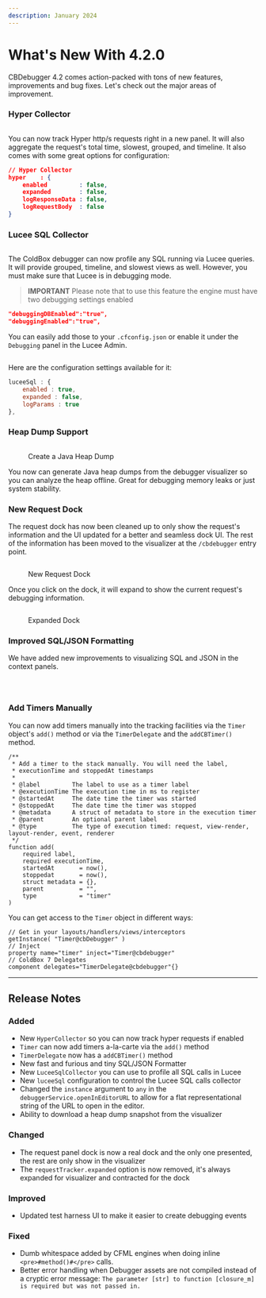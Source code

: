 ```yaml
---
description: January 2024
---
```


# What's New With 4.2.0

CBDebugger 4.2 comes action-packed with tons of new features, improvements and bug fixes.  Let's check out the major areas of improvement.

### Hyper Collector

<figure><img src="../../.gitbook/assets/image.png" alt=""><figcaption></figcaption></figure>

You can now track Hyper http/s requests right in a new panel.  It will also aggregate the request's total time, slowest, grouped, and timeline.  It also comes with some great options for configuration:

```json
// Hyper Collector
hyper    : {
	enabled         : false,
	expanded        : false,
	logResponseData : false,
	logRequestBody  : false
}
```

### Lucee SQL Collector

<figure><img src="../../.gitbook/assets/image (4).png" alt=""><figcaption></figcaption></figure>

The ColdBox debugger can now profile any SQL running via Lucee queries.  It will provide grouped, timeline, and slowest views as well.  However, you must make sure that Lucee is in debugging mode.

> **IMPORTANT** Please note that to use this feature the engine must have two debugging settings enabled

```json
"debuggingDBEnabled":"true",
"debuggingEnabled":"true",
```

You can easily add those to your `.cfconfig.json` or enable it under the `Debugging` panel in the Lucee Admin.

<figure><img src="../../.gitbook/assets/image (5).png" alt=""><figcaption></figcaption></figure>

Here are the configuration settings available for it:

```js
luceeSql : {
	enabled : true,
	expanded : false,
	logParams : true
},
```

### Heap Dump Support

<figure><img src="../../.gitbook/assets/image (6).png" alt=""><figcaption><p>Create a Java Heap Dump</p></figcaption></figure>

You now can generate Java heap dumps from the debugger visualizer so you can analyze the heap offline.  Great for debugging memory leaks or just system stability.

### New Request Dock

The request dock has now been cleaned up to only show the request's information and the UI updated for a better and seamless dock UI.  The rest of the information has been moved to the visualizer at the `/cbdebugger` entry point. &#x20;

<figure><img src="../../.gitbook/assets/image (12).png" alt=""><figcaption><p>New Request Dock</p></figcaption></figure>

Once you click on the dock, it will expand to show the current request's debugging information.

<figure><img src="../../.gitbook/assets/image (13).png" alt=""><figcaption><p>Expanded Dock</p></figcaption></figure>

### Improved SQL/JSON Formatting

We have added new improvements to visualizing SQL and JSON in the context panels.

<figure><img src="../../.gitbook/assets/image (1).png" alt=""><figcaption></figcaption></figure>

<figure><img src="../../.gitbook/assets/image (2).png" alt=""><figcaption></figcaption></figure>

<figure><img src="../../.gitbook/assets/image (3).png" alt=""><figcaption></figcaption></figure>

### Add Timers Manually

You can now add timers manually into the tracking facilities via the `Timer` object's `add()` method or via the `TimerDelegate` and the `addCBTimer()` method.

```cfscript
/**
 * Add a timer to the stack manually. You will need the label, 
 * executionTime and stoppedAt timestamps
 *
 * @label         The label to use as a timer label
 * @executionTime The execution time in ms to register
 * @startedAt     The date time the timer was started
 * @stoppedAt     The date time the timer was stopped
 * @metadata      A struct of metadata to store in the execution timer
 * @parent        An optional parent label
 * @type          The type of execution timed: request, view-render, layout-render, event, renderer
 */
function add(
	required label,
	required executionTime,
	startedAt       = now(),
	stoppedat       = now(),
	struct metadata = {},
	parent          = "",
	type            = "timer"
)
```

You can get access to the `Timer` object in different ways:

```cfscript
// Get in your layouts/handlers/views/interceptors
getInstance( "Timer@cbDebugger" )
// Inject
property name="timer" inject="Timer@cbdebugger"
// ColdBox 7 Delegates
component delegates="TimerDelegate@cbdebugger"{}
```



***

## Release Notes

### Added

* New `HyperCollector` so you can now track hyper requests if enabled
* `Timer` can now add timers a-la-carte via the `add()` method
* `TimerDelegate` now has a `addCBTimer()` method
* New fast and furious and tiny SQL/JSON Formatter
* New `LuceeSqlCollector` you can use to profile all SQL calls in Lucee
* New `luceeSql` configuration to control the Lucee SQL calls collector
* Changed the `instance` argument to `any` in the `debuggerService.openInEditorURL` to allow for a flat representational string of the URL to open in the editor.
* Ability to download a heap dump snapshot from the visualizer

### Changed

* The request panel dock is now a real dock and the only one presented, the rest are only show in the visualizer
* The `requestTracker.expanded` option is now removed, it's always expanded for visualizer and contracted for the dock

### Improved

* Updated test harness UI to make it easier to create debugging events

### Fixed

* Dumb whitespace added by CFML engines when doing inline `<pre>#method()#</pre>` calls.
* Better error handling when Debugger assets are not compiled instead of a cryptic error message: `The parameter [str] to function [closure_m] is required but was not passed in.`
